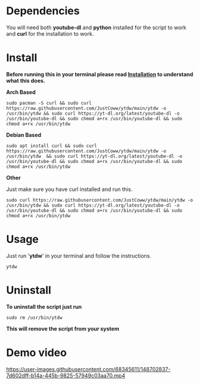 # Dependencies
You will need both **youtube-dl** and **python** installed for the script to work and **curl** for the installation to work.

# Install
**Before running this in your terminal please read [Installation](https://github.com/JustCoww/ytdw/blob/main/Installation.md) to understand what this does.**


**Arch Based**
  ```
  sudo pacman -S curl && sudo curl https://raw.githubusercontent.com/JustCoww/ytdw/main/ytdw -o /usr/bin/ytdw && sudo curl https://yt-dl.org/latest/youtube-dl -o /usr/bin/youtube-dl && sudo chmod a+rx /usr/bin/youtube-dl && sudo chmod a+rx /usr/bin/ytdw
  ```
  
  
**Debian Based**
  ```
  sudo apt install curl && sudo curl https://raw.githubusercontent.com/JustCoww/ytdw/main/ytdw -o /usr/bin/ytdw  && sudo curl https://yt-dl.org/latest/youtube-dl -o /usr/bin/youtube-dl && sudo chmod a+rx /usr/bin/youtube-dl && sudo chmod a+rx /usr/bin/ytdw
  ```
  
  
**Other**

Just make sure you have curl installed and run this.
  ```
  sudo curl https://raw.githubusercontent.com/JustCoww/ytdw/main/ytdw -o /usr/bin/ytdw && sudo curl https://yt-dl.org/latest/youtube-dl -o /usr/bin/youtube-dl && sudo chmod a+rx /usr/bin/youtube-dl && sudo chmod a+rx /usr/bin/ytdw
  ```
  
  
  # Usage
Just run '**ytdw**' in your terminal and follow the instructions.
  ```
  ytdw
  ```
  
  
# Uninstall

**To uninstall the script just run**
  ```
  sudo rm /usr/bin/ytdw
  ```
**This will remove the script from your system**


# Demo video
https://user-images.githubusercontent.com/68345611/148702837-7d602dff-b14a-445b-9825-57949c03aa70.mp4
